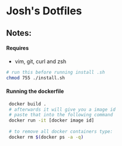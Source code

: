 # Josh's Dotfiles

## Notes:

#### Requires
 - vim, git, curl and zsh
 
 
```bash
# run this before running install .sh
chmod 755 ./install.sh
```

#### Running the dockerfile 

```bash
 docker build .
 # afterwards it will give you a image id
 # paste that into the following command
 docker run -it [docker image id]
 
 # to remove all docker containers type:
 docker rm $(docker ps -a -q)
```
